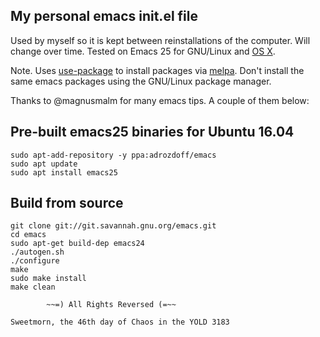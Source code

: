 ## My personal emacs init.el file

Used by myself so it is kept between reinstallations of the
computer. Will change over time. Tested on Emacs 25 for GNU/Linux
and [OS X](https://emacsformacosx.com/).

Note. Uses [use-package](https://github.com/jwiegley/use-package) to
install packages via [melpa](https://melpa.org/). Don't install the
same emacs packages using the GNU/Linux package manager.

Thanks to @magnusmalm for many emacs tips. A couple of them below:

## Pre-built emacs25 binaries for Ubuntu 16.04
```
sudo apt-add-repository -y ppa:adrozdoff/emacs
sudo apt update
sudo apt install emacs25
```

## Build from source
```
git clone git://git.savannah.gnu.org/emacs.git
cd emacs
sudo apt-get build-dep emacs24
./autogen.sh
./configure
make
sudo make install
make clean
```


```
        ~~=) All Rights Reversed (=~~

Sweetmorn, the 46th day of Chaos in the YOLD 3183
```